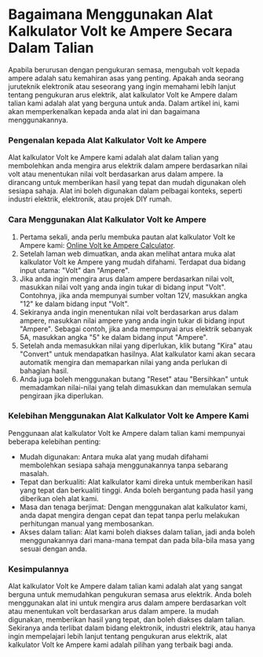 Bagaimana Menggunakan Alat Kalkulator Volt ke Ampere Secara Dalam Talian
========================================================================

Apabila berurusan dengan pengukuran semasa, mengubah volt kepada ampere adalah satu kemahiran asas yang penting. Apakah anda seorang juruteknik elektronik atau seseorang yang ingin memahami lebih lanjut tentang pengukuran arus elektrik, alat kalkulator Volt ke Ampere dalam talian kami adalah alat yang berguna untuk anda. Dalam artikel ini, kami akan memperkenalkan kepada anda alat ini dan bagaimana menggunakannya.

### Pengenalan kepada Alat Kalkulator Volt ke Ampere

Alat kalkulator Volt ke Ampere kami adalah alat dalam talian yang membolehkan anda mengira arus elektrik dalam ampere berdasarkan nilai volt atau menentukan nilai volt berdasarkan arus dalam ampere. Ia dirancang untuk memberikan hasil yang tepat dan mudah digunakan oleh sesiapa sahaja. Alat ini boleh digunakan dalam pelbagai konteks, seperti industri elektrik, elektronik, atau projek DIY rumah.

### Cara Menggunakan Alat Kalkulator Volt ke Ampere

1. Pertama sekali, anda perlu membuka pautan alat kalkulator Volt ke Ampere kami: [Online Volt ke Ampere Calculator](https://www.onlinecalculatorsfree.com/ms/tools/volt-to-amps-calculator.html).
2. Setelah laman web dimuatkan, anda akan melihat antara muka alat kalkulator Volt ke Ampere yang mudah difahami. Terdapat dua bidang input utama: "Volt" dan "Ampere".
3. Jika anda ingin mengira arus dalam ampere berdasarkan nilai volt, masukkan nilai volt yang anda ingin tukar di bidang input "Volt". Contohnya, jika anda mempunyai sumber voltan 12V, masukkan angka "12" ke dalam bidang input "Volt".
4. Sekiranya anda ingin menentukan nilai volt berdasarkan arus dalam ampere, masukkan nilai ampere yang anda ingin tukar di bidang input "Ampere". Sebagai contoh, jika anda mempunyai arus elektrik sebanyak 5A, masukkan angka "5" ke dalam bidang input "Ampere".
5. Setelah anda memasukkan nilai yang diperlukan, klik butang "Kira" atau "Convert" untuk mendapatkan hasilnya. Alat kalkulator kami akan secara automatik mengira dan memaparkan nilai yang anda perlukan di bahagian hasil.
6. Anda juga boleh menggunakan butang "Reset" atau "Bersihkan" untuk memadamkan nilai-nilai yang telah dimasukkan dan memulakan semula pengiraan jika diperlukan.

### Kelebihan Menggunakan Alat Kalkulator Volt ke Ampere Kami

Penggunaan alat kalkulator Volt ke Ampere dalam talian kami mempunyai beberapa kelebihan penting:

- Mudah digunakan: Antara muka alat yang mudah difahami membolehkan sesiapa sahaja menggunakannya tanpa sebarang masalah.
- Tepat dan berkualiti: Alat kalkulator kami direka untuk memberikan hasil yang tepat dan berkualiti tinggi. Anda boleh bergantung pada hasil yang diberikan oleh alat kami.
- Masa dan tenaga berjimat: Dengan menggunakan alat kalkulator kami, anda dapat mengira dengan cepat dan tepat tanpa perlu melakukan perhitungan manual yang membosankan.
- Akses dalam talian: Alat kami boleh diakses dalam talian, jadi anda boleh menggunakannya dari mana-mana tempat dan pada bila-bila masa yang sesuai dengan anda.

### Kesimpulannya

Alat kalkulator Volt ke Ampere dalam talian kami adalah alat yang sangat berguna untuk memudahkan pengukuran semasa arus elektrik. Anda boleh menggunakan alat ini untuk mengira arus dalam ampere berdasarkan volt atau menentukan volt berdasarkan arus dalam ampere. Ia mudah digunakan, memberikan hasil yang tepat, dan boleh diakses dalam talian. Sekiranya anda terlibat dalam bidang elektronik, industri elektrik, atau hanya ingin mempelajari lebih lanjut tentang pengukuran arus elektrik, alat kalkulator Volt ke Ampere kami adalah pilihan yang terbaik bagi anda.